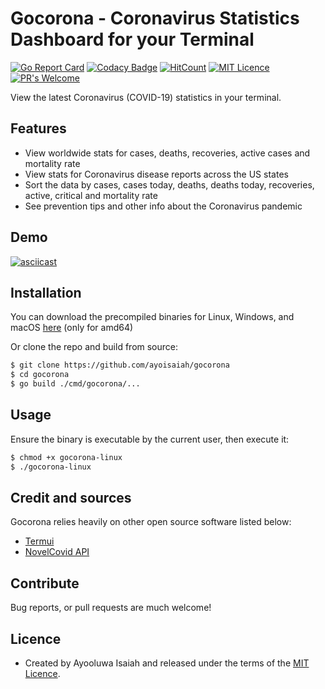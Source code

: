 # Gocorona - Coronavirus Statistics Dashboard for your Terminal

[![Go Report Card](https://goreportcard.com/badge/github.com/ayoisaiah/gocorona)](https://goreportcard.com/report/github.com/ayoisaiah/gocorona)
[![Codacy Badge](https://api.codacy.com/project/badge/Grade/7136493cf477467387381890cb25dc9e)](https://www.codacy.com/manual/ayoisaiah/gocorona?utm_source=github.com&amp;utm_medium=referral&amp;utm_content=ayoisaiah/gocorona&amp;utm_campaign=Badge_Grade)
[![HitCount](http://hits.dwyl.com/ayoisaiah/gocorona.svg)](http://hits.dwyl.com/ayoisaiah/gocorona)
[![MIT Licence](https://img.shields.io/github/license/ayoisaiah/gocorona)](https://github.com/ayoisaiah/gocorona/blob/master/LICENSE)
[![PR's Welcome](https://img.shields.io/badge/PRs-welcome-brightgreen.svg?style=flat)](http://makeapullrequest.com)

View the latest Coronavirus (COVID-19) statistics in your terminal.

## Features

- View worldwide stats for cases, deaths, recoveries, active cases and
mortality rate
- View stats for Coronavirus disease reports across the US states
- Sort the data by cases, cases today, deaths, deaths today, recoveries, active,
critical and mortality rate
- See prevention tips and other info about the Coronavirus pandemic

## Demo

[![asciicast](https://asciinema.org/a/YCLvVJ4M4q6aX2uWBDufyapSC.svg)](https://asciinema.org/a/YCLvVJ4M4q6aX2uWBDufyapSC)

## Installation

You can download the precompiled binaries for Linux, Windows, and macOS [here](https://github.com/ayoisaiah/gocorona/releases) (only for amd64)

Or clone the repo and build from source:

```bash
$ git clone https://github.com/ayoisaiah/gocorona
$ cd gocorona
$ go build ./cmd/gocorona/...
```

## Usage

Ensure the binary is executable by the current user, then execute it:

```bash
$ chmod +x gocorona-linux
$ ./gocorona-linux
```

## Credit and sources

Gocorona relies heavily on other open source software listed below:

- [Termui](https://github.com/gizak/termui)
- [NovelCovid API](https://github.com/NovelCovid/API)

## Contribute

Bug reports, or pull requests are much welcome!

## Licence

- Created by Ayooluwa Isaiah and released under the terms of the [MIT
    Licence](http://opensource.org/licenses/MIT).

